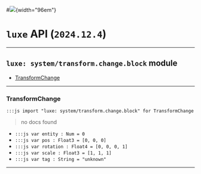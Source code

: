#![](../../../../../../images/luxe-dark.svg){width="96em"}

# `luxe` API (`2024.12.4`)  


---

## `luxe: system/transform.change.block` module

- [TransformChange](#transformchange)   

---

### TransformChange
`:::js import "luxe: system/transform.change.block" for TransformChange`
> no docs found

- `:::js var entity : Num = 0`
- `:::js var pos : Float3 = [0, 0, 0]`
- `:::js var rotation : Float4 = [0, 0, 0, 1]`
- `:::js var scale : Float3 = [1, 1, 1]`
- `:::js var tag : String = "unknown"`

<hr/>
